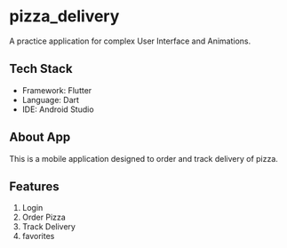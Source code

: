 # pizza_delivery

A practice application for complex User Interface and Animations.

## Tech Stack

- Framework: Flutter
- Language: Dart
- IDE: Android Studio

## About App

This is a mobile application designed to order and track delivery of pizza. 

## Features

1. Login
2. Order Pizza
3. Track Delivery
4. favorites